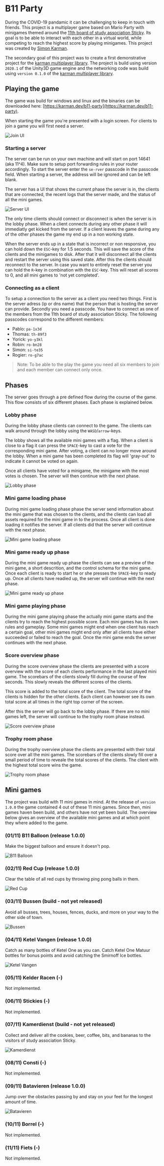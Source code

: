 # B11 Party

During the COVID-19 pandamic it can be challenging to keep in touch with friends. This project is a multiplayer game based on Mario Party with minigames themed around the [11th board of study association Sticky](https://svsticky.nl/nl/besturen/11). Its goal is to be able to interact with each other in a virtual world, while competing to reach the highest score by playing minigames. This project was created by [Simon Karman](https://www.simonkarman.nl).

The secondary goal of this project was to create a first demonstrative project for the [karman multiplayer library](https://www.simonkarman.nl/projects/multiplayer). The project is build using version `2020.1` of the Unity3D game engine and the networking code was build using `version 0.1.0` of the [karman multiplayer library](https://www.simonkarman.nl/projects/multiplayer).

## Playing the game
The game was build for windows and linux and the binaries can be downloaded here: [https://karman.dev/b11-party](https://karman.dev/b11-party).

When starting the game you're presented with a login screen. For clients to join a game you will first need a server.

![Join UI](Docs/join-ui.png)

### Starting a server
The server can be run on your own machine and will start on port 14641 (aka 11^4). Make sure to setup port forwarding rules in your router accordingly. To start the server enter the `se-rver` passcode in the passcode field. When starting a server, the address will be ignored and can be left blank.

The server has a UI that shows the current phase the server is in, the clients that are connected, the recent logs that the server made, and the status of all the mini games.

![Server UI](Docs/server-ui.png)

 The only time clients should connect or disconnect is when the server is in the lobby phase. When a client connects during any other phase it will immediatly get kicked from the server. If a client leaves the game during any of the other phases the game my end up in a non working state.
 
 When the server ends up in a state that is incorrect or non responsive, you can hold down the `ESC`-key for 1.5 seconds. This will save the score of the clients and the minigames to disk. After that it will disconnect all the clients and restart the server using this saved state. After this the clients should reconnect to the server. In case you want to entirely reset the server you can hold the `R`-key in combination with the `ESC`-key. This will reset all scores to 0, and all mini games to 'not yet completed'.

### Connecting as a client
To setup a connection to the server as a client you need two things. First is the server adress (ip or dns name) that the person that is hosting the server can provide. Secondly you need a passcode. You have to connect as one of the members from the 11th board of study association Sticky. The following passcodes correspond to the different members:

- Pablo: `pa-1x3d`
- Thomas: `th-89f3`
- Yorick: `yo-y3kl`
- Robin: `ro-bn28`
- Simon: `si-te35`
- Rogier: `ro-g7ac`

> Note: To be able to the play the game you need all six members to join and each member can connect only once.

## Phases
The server goes through a pre defined flow during the course of the game. This flow consists of six different phases. Each phase is explained below.

### Lobby phase
During the lobby phase clients can connect to the game. The clients can walk around through the lobby using the `WASD`/`arrow`-keys.

The lobby shows all the available mini games with a flag. When a client is close to a flag it can press the `SPACE`-key to cast a vote for the corresponding mini game. After voting, a client can no longer move around the lobby. When a mini game has been completed its flag will 'gray-out' to indicate it cannot be voted on again.

Once all clients have voted for a minigame, the minigame with the most votes is chosen. The server will then continue with the next phase.

![Lobby phase](Docs/lobby-phase.png)

### Mini game loading phase
During mini game loading phase phase the server send information about the mini game that was chosen to the clients, and the clients can load all assets required for the mini game in to the process. Once all client is done loading it notifies the server. If all clients did that the server will continue with the next phase.

![Mini game loading phase](Docs/mini-game-loading-phase.png)

### Mini game ready up phase
During the mini game ready up phase the clients can see a preview of the mini game, a short descrition, and the control schema for the mini game. Once each client is ready to start he or she presses the `SPACE`-key to ready up. Once all clients have readied up, the server will continue with the next phase.

![Mini game ready up phase](Docs/mini-game-ready-up-phase.png)

### Mini game playing phase
During the mini game playing phase the actually mini game starts and the clients try to reach the highest possible score. Each mini games has its own rules and gameplay. Some mini games might end when one client has reach a certain goal, other mini games might end only after all clients have either succeeded or failed to reach the goal. Once the mini game ends the server continues with the next phase.

### Score overview phase
During the score overview phase the clients are presented with a score overview with the score of each clients performance in the last played mini game. The scorebars of the clients slowly fill during the course of few seconds. This slowly reveals the different scores of the clients.

This score is added to the total score of the client. The total score of the clients is hidden for the other clients. Each client can however see its own total score at all times in the right top corner of the screen.

After this the server will go back to the lobby phase. If there are no mini games left, the server will continue to the trophy room phase instead.

![Score overview phase](Docs/score-overview-phase.png)

### Trophy room phase
During the trophy overview phase the clients are presented with their total score over all the mini games. The scorebars of the clients slowly fill over a small period of time to reveale the total scores of the clients. The client with the highest total score wins the game.

![Trophy room phase](Docs/trophy-room-phase.png)

## Mini games
The project was build with 11 mini games in mind. At the release of `version 1.0.0` the game contained 4 out of these 11 mini games. Since then, mini games haven been build, and others have not yet been build. The overview below gives an overview of the available mini games and at which point they where added to the game.

### (01/11) B11 Balloon (release 1.0.0)
Make the biggest balloon and ensure it doesn't pop.

![B11 Balloon](Docs/mini-games/b11-balloon.png)

### (02/11) Red Cup (release 1.0.0)
Clear the table of all red cups by throwing ping pong balls in them.

![Red Cup](Docs/mini-games/red-cup.png)

### (03/11) Bussen (build - not yet released)
Avoid all busses, trees, houses, fences, ducks, and more on your way to the other side of town.

![Bussen](Docs/mini-games/bussen.png)

### (04/11) Ketel Vangen (release 1.0.0)
Catch as many bottles of Ketel One as you can. Catch Ketel One Matuur bottles for bonus points and avoid catching the Smirnoff Ice bottles.

![Ketel Vangen](Docs/mini-games/ketel-vangen.png)

### (05/11) Kelder Racen (-)
Not implemented.

### (06/11) Stickies (-)
Not implemented.

### (07/11) Kamerdienst (build - not yet released)
Collect and deliver all the cookies, beer, coffee, bits, and bananas to the visitors of study association Sticky.

![Kamerdienst](Docs/mini-games/kamerdienst.png)

### (08/11) Consti (-)
Not implemented.

### (09/11) Batavieren (release 1.0.0)
Jump over the obstacles passing by and stay on your feet for the longest amount of time.

![Batavieren](Docs/mini-games/batavieren.png)

### (10/11) Borrel (-)
Not implemented.

### (11/11) Fiets (-)
Not implemented.
